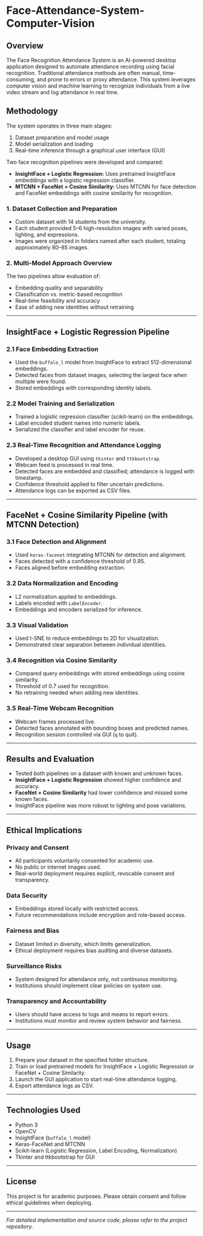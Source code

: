# Face-Attendance-System-Computer-Vision

## Overview
The Face Recognition Attendance System is an AI-powered desktop application designed to automate attendance recording using facial recognition. Traditional attendance methods are often manual, time-consuming, and prone to errors or proxy attendance. This system leverages computer vision and machine learning to recognize individuals from a live video stream and log attendance in real time.

## Methodology
The system operates in three main stages:
1. Dataset preparation and model usage
2. Model serialization and loading
3. Real-time inference through a graphical user interface (GUI)

Two face recognition pipelines were developed and compared:

- **InsightFace + Logistic Regression:** Uses pretrained InsightFace embeddings with a logistic regression classifier.
- **MTCNN + FaceNet + Cosine Similarity:** Uses MTCNN for face detection and FaceNet embeddings with cosine similarity for recognition.

### 1. Dataset Collection and Preparation
- Custom dataset with 14 students from the university.
- Each student provided 5–6 high-resolution images with varied poses, lighting, and expressions.
- Images were organized in folders named after each student, totaling approximately 80–85 images.


### 2. Multi-Model Approach Overview
The two pipelines allow evaluation of:

- Embedding quality and separability
- Classification vs. metric-based recognition
- Real-time feasibility and accuracy
- Ease of adding new identities without retraining

---

## InsightFace + Logistic Regression Pipeline

### 2.1 Face Embedding Extraction
- Used the `buffalo_l` model from InsightFace to extract 512-dimensional embeddings.
- Detected faces from dataset images, selecting the largest face when multiple were found.
- Stored embeddings with corresponding identity labels.

### 2.2 Model Training and Serialization
- Trained a logistic regression classifier (scikit-learn) on the embeddings.
- Label encoded student names into numeric labels.
- Serialized the classifier and label encoder for reuse.

### 2.3 Real-Time Recognition and Attendance Logging
- Developed a desktop GUI using `tkinter` and `ttkbootstrap`.
- Webcam feed is processed in real time.
- Detected faces are embedded and classified; attendance is logged with timestamp.
- Confidence threshold applied to filter uncertain predictions.
- Attendance logs can be exported as CSV files.

---

## FaceNet + Cosine Similarity Pipeline (with MTCNN Detection)

### 3.1 Face Detection and Alignment
- Used `keras-facenet` integrating MTCNN for detection and alignment.
- Faces detected with a confidence threshold of 0.95.
- Faces aligned before embedding extraction.

### 3.2 Data Normalization and Encoding
- L2 normalization applied to embeddings.
- Labels encoded with `LabelEncoder`.
- Embeddings and encoders serialized for inference.

### 3.3 Visual Validation
- Used t-SNE to reduce embeddings to 2D for visualization.
- Demonstrated clear separation between individual identities.

### 3.4 Recognition via Cosine Similarity
- Compared query embeddings with stored embeddings using cosine similarity.
- Threshold of 0.7 used for recognition.
- No retraining needed when adding new identities.

### 3.5 Real-Time Webcam Recognition
- Webcam frames processed live.
- Detected faces annotated with bounding boxes and predicted names.
- Recognition session controlled via GUI (`q` to quit).

---

## Results and Evaluation
- Tested both pipelines on a dataset with known and unknown faces.
- **InsightFace + Logistic Regression** showed higher confidence and accuracy.
- **FaceNet + Cosine Similarity** had lower confidence and missed some known faces.
- InsightFace pipeline was more robust to lighting and pose variations.

---

## Ethical Implications

### Privacy and Consent
- All participants voluntarily consented for academic use.
- No public or internet images used.
- Real-world deployment requires explicit, revocable consent and transparency.

### Data Security
- Embeddings stored locally with restricted access.
- Future recommendations include encryption and role-based access.

### Fairness and Bias
- Dataset limited in diversity, which limits generalization.
- Ethical deployment requires bias auditing and diverse datasets.

### Surveillance Risks
- System designed for attendance only, not continuous monitoring.
- Institutions should implement clear policies on system use.

### Transparency and Accountability
- Users should have access to logs and means to report errors.
- Institutions must monitor and review system behavior and fairness.

---

## Usage
1. Prepare your dataset in the specified folder structure.
2. Train or load pretrained models for InsightFace + Logistic Regression or FaceNet + Cosine Similarity.
3. Launch the GUI application to start real-time attendance logging.
4. Export attendance logs as CSV.

---

## Technologies Used
- Python 3
- OpenCV
- InsightFace (`buffalo_l` model)
- Keras-FaceNet and MTCNN
- Scikit-learn (Logistic Regression, Label Encoding, Normalization)
- Tkinter and ttkbootstrap for GUI

---

## License
This project is for academic purposes. Please obtain consent and follow ethical guidelines when deploying.

---

*For detailed implementation and source code, please refer to the project repository.*


